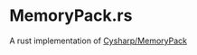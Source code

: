 # MemoryPack.rs
A rust implementation of [Cysharp/MemoryPack](https://github.com/Cysharp/MemoryPack)